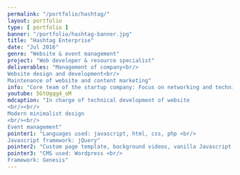 ```yaml
---
permalink: "/portfolio/hashtag/"
layout: portfolio
type: [ portfolio ]
banner: "/portfolio/hashtag-banner.jpg"
title: "Hashtag Enterprise"
date: "Jul 2016"
genre: "Website & event management"
project: "Web developer & resource specialist"
deliverables: "Management of company<br/>
Website design and development<br/>
Maintenance of website and content marketing"
info: "Core team of the startup company: Focus on networking and technical development"
youtube: 5GtUgqg4_oM
mdcaption: "In charge of technical development of website
<br/><br/>
Modern minimalist design
<br/><br/>
Event management"
pointer1: "Languages used: javascript, html, css, php <br/>
Javascript framework: jQuery"
pointer2: "Custom page template, background videos, vanilla Javascript animation"
pointer3: "CMS used: Wordpress <br/>
Framework: Genesis"
---
```

